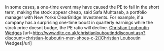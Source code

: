 In some cases, a one-time event may have caused the PE to fall in the short term, making the stock appear cheap, said Safa Muhtaseb, a portfolio manager with New Yorks ClearBridge Investments. For example, if a company has a surprising one-time boost in quarterly earnings while the stock price doesnt budge, the PE ratio will decline.
 <a href="http://www.dltc.co.uk/christianlouboutinddiscount.asp?discount=christian-louboutin-men-shoes-c-2/" >Christian Louboutin Wedges</a>
[url=http://www.dltc.co.uk/christianlouboutinddiscount.asp?discount=christian-louboutin-men-shoes-c-2/]Christian Louboutin Wedges[/url]